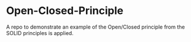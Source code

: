 # Open-Closed-Principle
A repo to demonstrate an example of the Open/Closed principle from the SOLID principles is applied.
